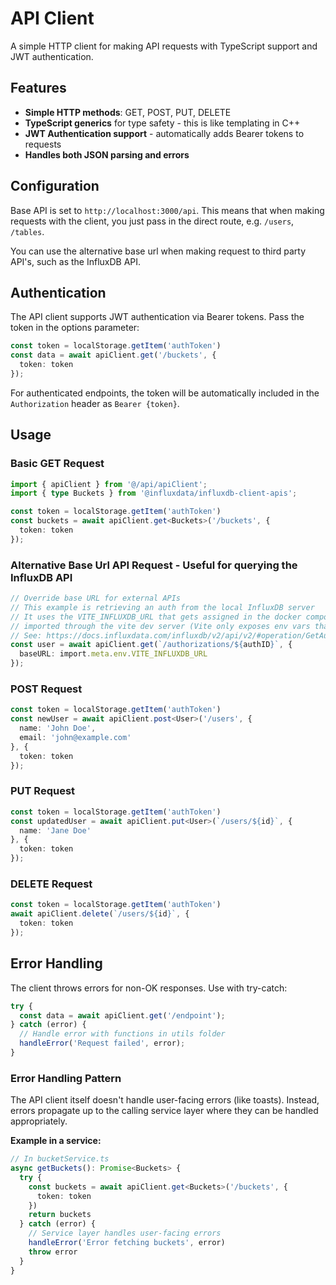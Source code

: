 # API Client

A simple HTTP client for making API requests with TypeScript support and JWT authentication.

## Features

- **Simple HTTP methods**: GET, POST, PUT, DELETE
- **TypeScript generics** for type safety - this is like templating in C++
- **JWT Authentication support** - automatically adds Bearer tokens to requests
- **Handles both JSON parsing and errors**

## Configuration

Base API is set to `http://localhost:3000/api`. This means that when making requests with the client, you just pass in the direct route, e.g. ```/users```, ```/tables```.

You can use the alternative base url when making request to third party API's, such as the InfluxDB API.

## Authentication

The API client supports JWT authentication via Bearer tokens. Pass the token in the options parameter:

```typescript
const token = localStorage.getItem('authToken')
const data = await apiClient.get('/buckets', {
  token: token
});
```

For authenticated endpoints, the token will be automatically included in the `Authorization` header as `Bearer {token}`.

## Usage

### Basic GET Request
```typescript
import { apiClient } from '@/api/apiClient';
import { type Buckets } from '@influxdata/influxdb-client-apis';

const token = localStorage.getItem('authToken')
const buckets = await apiClient.get<Buckets>('/buckets', {
  token: token
});
```

### Alternative Base Url API Request - Useful for querying the InfluxDB API
```typescript
// Override base URL for external APIs
// This example is retrieving an auth from the local InfluxDB server
// It uses the VITE_INFLUXDB_URL that gets assigned in the docker compose file, and is 
// imported through the vite dev server (Vite only exposes env vars that start with VITE_)
// See: https://docs.influxdata.com/influxdb/v2/api/v2/#operation/GetAuthorizationsID
const user = await apiClient.get(`/authorizations/${authID}`, { 
  baseURL: import.meta.env.VITE_INFLUXDB_URL 
});
```

### POST Request
```typescript
const token = localStorage.getItem('authToken')
const newUser = await apiClient.post<User>('/users', {
  name: 'John Doe',
  email: 'john@example.com'
}, {
  token: token
});
```

### PUT Request
```typescript
const token = localStorage.getItem('authToken')
const updatedUser = await apiClient.put<User>(`/users/${id}`, {
  name: 'Jane Doe'
}, {
  token: token
});
```

### DELETE Request
```typescript
const token = localStorage.getItem('authToken')
await apiClient.delete(`/users/${id}`, {
  token: token
});
```

## Error Handling

The client throws errors for non-OK responses. Use with try-catch:

```typescript
try {
  const data = await apiClient.get('/endpoint');
} catch (error) {
  // Handle error with functions in utils folder
  handleError('Request failed', error);
}
```

### Error Handling Pattern

The API client itself doesn't handle user-facing errors (like toasts). Instead, errors propagate up to the calling service layer where they can be handled appropriately.

**Example in a service:**
```typescript
// In bucketService.ts
async getBuckets(): Promise<Buckets> {
  try {
    const buckets = await apiClient.get<Buckets>('/buckets', {
      token: token
    })
    return buckets
  } catch (error) {
    // Service layer handles user-facing errors
    handleError('Error fetching buckets', error)
    throw error
  }
}
```